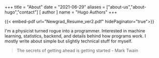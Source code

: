 +++
title = "About"
date = "2021-06-29"
aliases = ["about-us","about-hugo","contact"]
[ author ]
  name = "Hugo Authors"
+++

{{< embed-pdf url="Newgrad_Resume_ver2.pdf" hidePaginator="true">}}

I'm a physicist turned rogue into a programmer. Interested in machine learning, statistics, backend, and details behind how programs work. I mostly write about simple but slightly technical stuff for myself.


> The secrets of getting ahead is getting started - Mark Twain


